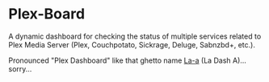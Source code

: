 # Plex-Board
A dynamic dashboard for checking the status of multiple services related to Plex Media Server (Plex, Couchpotato, Sickrage, Deluge, Sabnzbd+, etc.). 


Pronounced "Plex Dashboard" like that ghetto name [La-a][] (La Dash A)... sorry... 

[La-a]: http://www.urbandictionary.com/define.php?term=la-a
